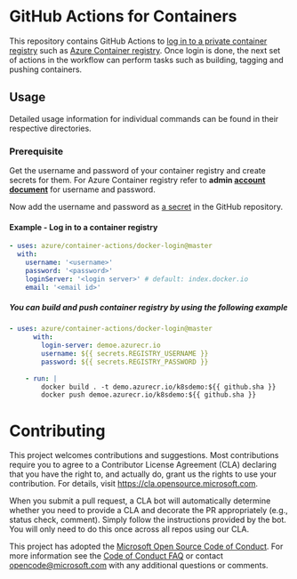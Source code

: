 # GitHub Actions for Containers

This repository contains GitHub Actions to [log in to a private container registry](https://docs.docker.com/engine/reference/commandline/login/) such as [Azure Container registry](https://azure.microsoft.com/en-us/services/container-registry/). Once login is done, the next set of actions in the workflow can perform tasks such as building, tagging and pushing containers.

## Usage
Detailed usage information for individual commands can be found in their respective directories.

### Prerequisite
Get the username and password of your container registry and create secrets for them. For Azure Container registry refer to **admin [account document](https://docs.microsoft.com/en-us/azure/container-registry/container-registry-authentication#admin-account)** for username and password.

Now add the username and password as [a secret](https://developer.github.com/actions/managing-workflows/storing-secrets/) in the GitHub repository.

#### Example - Log in to a container registry
```yaml
- uses: azure/container-actions/docker-login@master
  with:
    username: '<username>'
    password: '<password>'
    loginServer: '<login server>' # default: index.docker.io
    email: '<email id>'
```

##### You can build and push container registry by using the following example
```yaml
- uses: azure/container-actions/docker-login@master
      with:
        login-server: demoe.azurecr.io
        username: ${{ secrets.REGISTRY_USERNAME }}
        password: ${{ secrets.REGISTRY_PASSWORD }}
    
    - run: |
        docker build . -t demo.azurecr.io/k8sdemo:${{ github.sha }}
        docker push demoe.azurecr.io/k8sdemo:${{ github.sha }}
```

# Contributing

This project welcomes contributions and suggestions.  Most contributions require you to agree to a
Contributor License Agreement (CLA) declaring that you have the right to, and actually do, grant us
the rights to use your contribution. For details, visit https://cla.opensource.microsoft.com.

When you submit a pull request, a CLA bot will automatically determine whether you need to provide
a CLA and decorate the PR appropriately (e.g., status check, comment). Simply follow the instructions
provided by the bot. You will only need to do this once across all repos using our CLA.

This project has adopted the [Microsoft Open Source Code of Conduct](https://opensource.microsoft.com/codeofconduct/).
For more information see the [Code of Conduct FAQ](https://opensource.microsoft.com/codeofconduct/faq/) or
contact [opencode@microsoft.com](mailto:opencode@microsoft.com) with any additional questions or comments.
